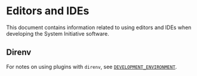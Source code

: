 # Editors and IDEs

This document contains information related to using editors and IDEs when developing the System Initiative software.

## Direnv

For notes on using plugins with `direnv`, see [`DEVELOPMENT_ENVIRONMENT`](./DEVELOPMENT_ENVIRONMENT.md).